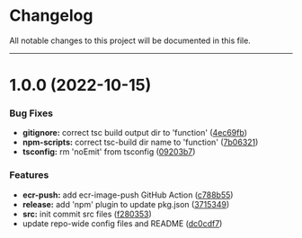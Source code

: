 # Changelog

All notable changes to this project will be documented in this file.

---


# 1.0.0 (2022-10-15)


### Bug Fixes

* **gitignore:** correct tsc build output dir to 'function' ([4ec69fb](https://github.com/Nerdware-LLC/lambda-push-notification-service/commit/4ec69fb2acd1aa4ab8bdddb146db21de4d763849))
* **npm-scripts:** correct tsc-build dir name to 'function' ([7b06321](https://github.com/Nerdware-LLC/lambda-push-notification-service/commit/7b06321aec777f73d4fb3f9bc7d644c5f107faaf))
* **tsconfig:** rm 'noEmit' from tsconfig ([09203b7](https://github.com/Nerdware-LLC/lambda-push-notification-service/commit/09203b7f824b64d535978b8b200213d45cb8831f))


### Features

* **ecr-push:** add ecr-image-push GitHub Action ([c788b55](https://github.com/Nerdware-LLC/lambda-push-notification-service/commit/c788b554a85de159790996d58e50eda419cfd307))
* **release:** add 'npm' plugin to update pkg.json ([3715349](https://github.com/Nerdware-LLC/lambda-push-notification-service/commit/3715349adf248a360c25fc116b770870270c179d))
* **src:** init commit src files ([f280353](https://github.com/Nerdware-LLC/lambda-push-notification-service/commit/f2803537e2014db4096e170ae4166e8e0cdc7947))
* update repo-wide config files and README ([dc0cdf7](https://github.com/Nerdware-LLC/lambda-push-notification-service/commit/dc0cdf79718a2ee6b205c449ed46179401ba7a0b))
